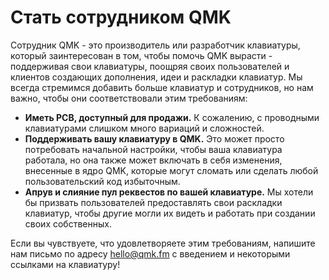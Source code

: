 # Стать сотрудником QMK

Сотрудник QMK - это производитель или разработчик клавиатуры, который заинтересован в том, чтобы помочь QMK вырасти - поддерживая свои клавиатуры, поощряя своих пользователей и клиентов создающих дополнения, идеи и раскладки клавиатур. Мы всегда стремимся добавить больше клавиатур и сотрудников, но нам важно, чтобы они соответствовали этим требованиям:

* **Иметь PCB, доступный для продажи.** К сожалению, с проводными клавиатурами слишком много вариаций и сложностей.
* **Поддерживать вашу клавиатуру в QMK.** Это может просто потребовать начальной настройки, чтобы ваша клавиатура работала, но она также может включать в себя изменения, внесенные в ядро QMK, которые могут сломать или сделать любой пользовательский код избыточным.
* **Апрув и слияние пул реквестов по вашей клавиатуре.** Мы хотели бы призвать пользователей предоставлять свои раскладки клавиатур, чтобы другие могли их видеть и работать при создании своих собственных.

Если вы чувствуете, что удовлетворяете этим требованиям, напишите нам письмо по адресу hello@qmk.fm с введением и некоторыми ссылками на клавиатуру!

